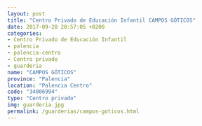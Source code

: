 ```yaml
---
layout: post
title: "Centro Privado de Educación Infantil CAMPOS GÓTICOS"
date: 2017-09-20 20:57:05 +0200
categories:
- Centro Privado de Educación Infantil
- palencia
- palencia-centro
- Centro privado
- guarderia
name: "CAMPOS GÓTICOS"
province: "Palencia"
location: "Palencia Centro"
code: "34006994"
type: "Centro privado"
img: guarderia.jpg
permalink: /guarderias/campos-goticos.html
---
```

